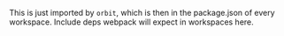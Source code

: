 This is just imported by `orbit`, which is then in the package.json of every workspace. Include deps webpack will expect in workspaces here.
